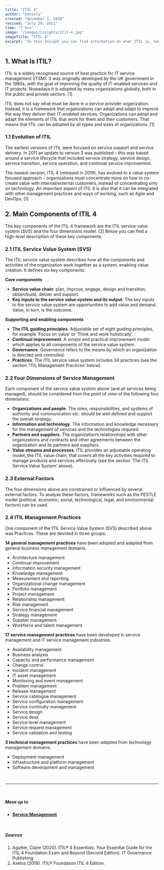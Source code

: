 ```yaml
---
title: "ITIL 4"
author: "Daniela"
created: "November 3, 2020"
revised: "July 29, 2021"
time: "7 min"
image: "/images/insights/itil-4.jpg"
imageTitle: "ITIL 4"
excerpt: "In this Insight you can find information on what ITIL is, how it has evolved, and what the main components of ITIL are."
---
```


## 1. What Is ITIL?

ITIL is a widely recognised source of best practice for IT service management (ITSM). It was originally developed by the UK government in the 1980s, with the goal of improving the quality of IT-enabled services and IT projects. Nowadays it is adopted by many organizations globally, both in the public and private sectors. [1]

ITIL does not say what must be done in a service provider organization. Instead, it is a framework that organizations can adopt and adapt to improve the way they deliver their IT-enabled services. Organizations can adopt and adapt the elements of ITIL that work for them and their customers. That means that ITIL can be adopted by all types and sizes of organizations. [1]

### 1.1 Evolution of ITIL

The earliest versions of ITIL were focused on service support and service delivery. In 2011 an update to version 3 was published – this was based around a service lifecycle that included service strategy, service design, service transition, service operation, and continual service improvement.

The newest version, ITIL 4 (released in 2019), has evolved to a value system focused approach – organizations must concentrate more on how to co-create value with internal/external customers, instead of concentrating only on technology. An important aspect of ITIL 4 is also that it can be integrated with other management practices and ways of working, such as Agile and DevOps. [1]

## 2. Main Components of ITIL 4

The key components of the ITIL 4 framework are the ITIL service value system (SVS) and the four dimensions model. [2] Below you can find a high-level description of these key components.

### 2.1 ITIL Service Value System (SVS)

The ITIL service value system describes how all the components and activities of the organization work together as a system, enabling value creation. It defines six key components:  

**Core components**

- **Service value chain**: plan, improve, engage, design and transition, obtain/build, deliver and support.
- **Key inputs to the service value system and its output**. The key inputs to the service value system are opportunities to add value and demand. Value, in turn, is the outcome.

**Supporting and enabling components**

- **The ITIL guiding principles**. Adjustable set of eight guiding principles, for example ‘Focus on value’ or ‘Think and work holistically’. 
- **Continual improvement**. A simple and practical improvement model which applies to all components of the service value system. 
- **Governance**. Governance refers to the means by which an organization is directed and controlled.
- **Practices**. The ITIL service value system includes 34 practices (see the section ‘ITIL Management Practices’ below).

### 2.2 Four Dimensions of Service Management

Each component of the service value system above (and all services being managed), should be considered from the point of view of the following four dimensions:

- **Organizations and people**. The roles, responsibilities, and systems of authority and communication etc. should be well defined and support the overall strategy.
- **Information and technology**. The information and knowledge necessary for the management of services and the technologies required.
- **Partners and suppliers**. The organization’s relationships with other organizations and contracts and other agreements between the organization and its partners and suppliers.
- **Value streams and processes**. ITIL provides an adjustable operating model, the ITIL value chain, that covers all the key activities required to manage products and services effectively (see the section ‘The ITIL Service Value System’ above).

### 2.3 External Factors

The four dimensions above are constrained or influenced by several external factors. To analyse these factors, frameworks such as the PESTLE model (political, economic, social, technological, legal, and environmental factors) can be used.

### 2.4 ITIL Management Practices

One component of the ITIL Service Value System (SVS) described above was Practices. These are devided in three groups: 

**14 general management practices** have been adopted and adapted from general business management domains.

- Architecture management
- Continual improvement
- Information security management
- Knowledge management
- Measurement and reporting
- Organizational change management
- Portfolio management
- Project management
- Relationship management
- Risk management
- Service financial management
- Strategy management
- Supplier management
- Workforce and talent management

**17 service management practices** have been developed in service management and IT service management industries.

- Availability management
- Business analysis
- Capacity and performance management
- Change control
- Incident management
- IT asset management
- Monitoring and event management
- Problem management
- Release management
- Service catalogue management
- Service configuration management
- Service continuity management
- Service design
- Service desk
- Service level management
- Service request management
- Service validation and testing

**3 technical management practices** have been adapted from technology management domains.

- Deployment management
- Infrastructure and platform management
- Software development and management

&nbsp;

***
&nbsp;

##### Move up to

- [**Service Management**](/insights/service-management)

&nbsp;

##### Sources

1. Agutter, Claire (2020). ITIL® 4 Essentials: Your Essential Guide for the ITIL 4 Foundation Exam and Beyond (Second Edition). IT Governance Publishing.
2. Axelos (2019). ITIL® Foundation ITIL 4 Edition.
